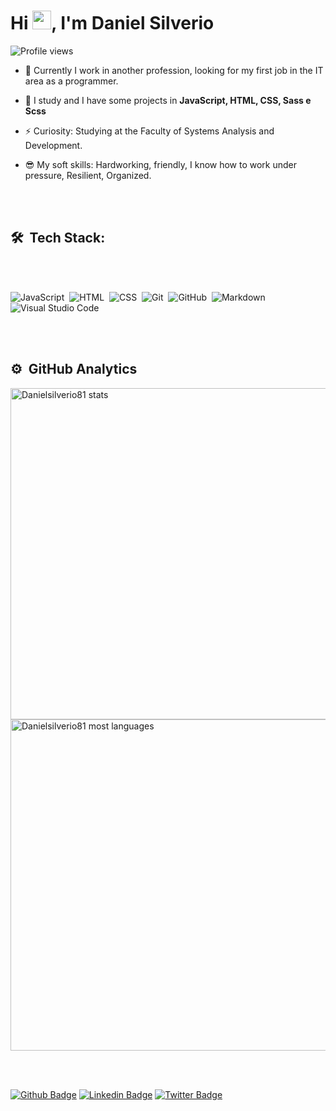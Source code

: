 <div class="description">
<h1 align="left">Hi <img src="https://raw.githubusercontent.com/kaueMarques/kaueMarques/master/hi.gif" width="30px">, I'm Daniel Silverio</h1>
<p align="left"> <img src="https://komarev.com/ghpvc/?username=Danielsilverio81&color=yellow" alt="Profile views" /> </p>

- 🙏 Currently I work in another profession, looking for my first job in the IT area as a programmer.

- 💬 I study and I have some projects in **JavaScript, HTML, CSS, Sass e Scss**

- ⚡ Curiosity: Studying at the Faculty of Systems Analysis and Development.

- 😎 My soft skills: Hardworking, friendly, I know how to work under pressure, Resilient, Organized.

<br></br>

## 🛠 &nbsp;Tech Stack:
<br></br>

![JavaScript](https://img.shields.io/badge/-JavaScript-05122A?style=flat&logo=javascript)&nbsp;
![HTML](https://img.shields.io/badge/-HTML-05122A?style=flat&logo=HTML5)&nbsp;
![CSS](https://img.shields.io/badge/-CSS-05122A?style=flat&logo=CSS3&logoColor=1572B6)&nbsp;
![Git](https://img.shields.io/badge/-Git-05122A?style=flat&logo=git)&nbsp;
![GitHub](https://img.shields.io/badge/-GitHub-05122A?style=flat&logo=github)&nbsp;
![Markdown](https://img.shields.io/badge/-Markdown-05122A?style=flat&logo=markdown)&nbsp;
![Visual Studio Code](https://img.shields.io/badge/-Visual%20Studio%20Code-05122A?style=flat&logo=visual-studio-code&logoColor=007ACC)&nbsp;

<br><br>

## ⚙️ &nbsp;GitHub Analytics

<p align="left">
<img width="530em" src="https://github-readme-stats.vercel.app/api?username=Danielsilverio81&show_icons=true&theme=highcontrast" alt="Danielsilverio81 stats"/>
<img width="530em" src="https://github-readme-stats.vercel.app/api/top-langs/?username=Danielsilverio81&layout=compact&theme=vision-friendly-dark" alt="Danielsilverio81 most languages"/>
</p>

<br></br>

[![Github Badge](https://img.shields.io/badge/-Github-000?style=flat-square&logo=Github&logoColor=white&link=https://github.com/Danielsilverio81)](https://github.com/Danielsilverio81)
[![Linkedin Badge](https://img.shields.io/badge/-LinkedIn-blue?style=flat-square&logo=Linkedin&logoColor=white&link=https://www.linkedin.com/in/danielsilverio81/)](https://www.linkedin.com/in/danielsilverio81/)
[![Twitter Badge](https://img.shields.io/badge/-Twitter-1ca0f1?style=flat-square&labelColor=1ca0f1&logo=twitter&logoColor=white&link=https://twitter.com/Danielsdev81)](https://twitter.com/Danielsdev81)
